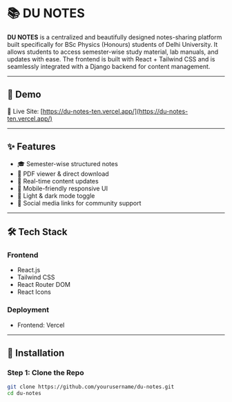 # 📚 DU NOTES

**DU NOTES** is a centralized and beautifully designed notes-sharing platform built specifically for BSc Physics (Honours) students of Delhi University. It allows students to access semester-wise study material, lab manuals, and updates with ease. The frontend is built with React + Tailwind CSS and is seamlessly integrated with a Django backend for content management.

---

## 🚀 Demo

🔗 Live Site: [https://du-notes-ten.vercel.app/](https://du-notes-ten.vercel.app/)  


---

## ✨ Features

- 🎓 Semester-wise structured notes
- 📑 PDF viewer & direct download
- 🔄 Real-time content updates
- 📱 Mobile-friendly responsive UI
- 🌙 Light & dark mode toggle
- 🔗 Social media links for community support

---

## 🛠 Tech Stack

### **Frontend**
- React.js
- Tailwind CSS
- React Router DOM
- React Icons



### **Deployment**
- Frontend: Vercel  
---

## 🧰 Installation

### Step 1: Clone the Repo

```bash
git clone https://github.com/yourusername/du-notes.git
cd du-notes
